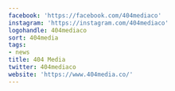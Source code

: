 ```yaml
---
facebook: 'https://facebook.com/404mediaco'
instagram: 'https://instagram.com/404mediaco'
logohandle: 404mediaco
sort: 404media
tags:
- news
title: 404 Media
twitter: 404mediaco
website: 'https://www.404media.co/'
---
```

